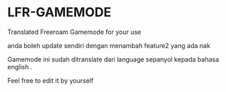 # LFR-GAMEMODE
Translated Freeroam Gamemode for your use

anda boleh update sendiri dengan menambah feature2 yang ada nak 

Gamemode ini sudah ditranslate dari language sepanyol kepada bahasa english .

Feel free to edit it by yourself
